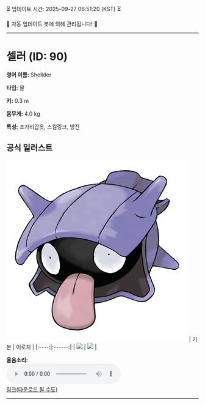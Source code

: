 
⏳ 업데이트 시간: 2025-09-27 06:51:20 (KST) ⏳

🤖 자동 업데이트 봇에 의해 관리됩니다! 🤖

---

# 셀러 (ID: 90)
**영어 이름:** Shellder

**타입:** 물

**키:** 0.3 m

**몸무게:** 4.0 kg

**특성:** 조가비갑옷, 스킬링크, 방진

## 공식 일러스트
![](https://raw.githubusercontent.com/PokeAPI/sprites/master/sprites/pokemon/other/official-artwork/90.png)
| 기본 | 이로치 |
|:----:|:------:|
| <img src="http://play.pokemonshowdown.com/sprites/ani/shellder.gif" width="200"> | <img src="http://play.pokemonshowdown.com/sprites/ani-shiny/shellder.gif" width="200"> |

**울음소리:**<br><audio controls src="https://raw.githubusercontent.com/PokeAPI/cries/main/cries/pokemon/latest/90.ogg"></audio><br> [링크(다운로드 될 수도)](https://raw.githubusercontent.com/PokeAPI/cries/main/cries/pokemon/latest/90.ogg)


---
